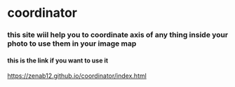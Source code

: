 # coordinator

### this site wiil help you to coordinate axis of any thing inside your photo to use them in your image map 

#### this is the link if you want to use it 

https://zenab12.github.io/coordinator/index.html
